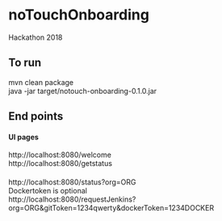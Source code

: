 # noTouchOnboarding
Hackathon 2018

## To run
mvn clean package  
java -jar target/notouch-onboarding-0.1.0.jar

## End points

#### UI pages
http://localhost:8080/welcome  
http://localhost:8080/getstatus

####
http://localhost:8080/status?org=ORG  
Dockertoken is optional  
http://localhost:8080/requestJenkins?org=ORG&gitToken=1234qwerty&dockerToken=1234DOCKER

